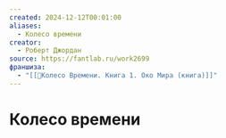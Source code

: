 ```yaml
---
created: 2024-12-12T00:01:00
aliases:
  - Колесо времени
creator:
  - Роберт Джордан
source: https://fantlab.ru/work2699
франшиза:
  - "[[📘Колесо Времени. Книга 1. Око Мира (книга)]]"
---
```


# Колесо времени

